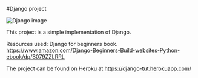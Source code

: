 #Django project

![Django image](https://files.realpython.com/media/Get-Started-With-Django_Watermarked.15a1e05597bc.jpg)

This project is a simple implementation of Django.

Resources used: Django for beginners book. https://www.amazon.com/Django-Beginners-Build-websites-Python-ebook/dp/B079ZZLRRL

The project can be found on Heroku at https://django-tut.herokuapp.com/
